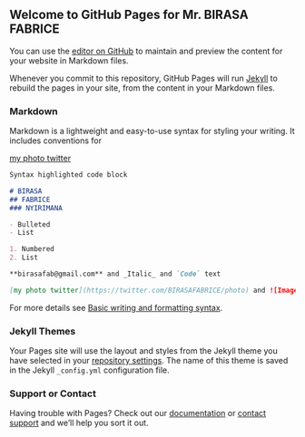 ## Welcome to GitHub Pages for Mr. BIRASA FABRICE

You can use the [editor on GitHub](https://github.com/birasafab/mywebsite/edit/main/docs/index.md) to maintain and preview the content for your website in Markdown files.

Whenever you commit to this repository, GitHub Pages will run [Jekyll](https://jekyllrb.com/) to rebuild the pages in your site, from the content in your Markdown files.

### Markdown

Markdown is a lightweight and easy-to-use syntax for styling your writing. It includes conventions for

[my photo twitter](https://twitter.com/BIRASAFABRICE/photo)
```markdown
Syntax highlighted code block

# BIRASA
## FABRICE
### NYIRIMANA

- Bulleted
- List

1. Numbered
2. List

**birasafab@gmail.com** and _Italic_ and `Code` text

[my photo twitter](https://twitter.com/BIRASAFABRICE/photo) and ![Image](src)
```

For more details see [Basic writing and formatting syntax](https://docs.github.com/en/github/writing-on-github/getting-started-with-writing-and-formatting-on-github/basic-writing-and-formatting-syntax).

### Jekyll Themes

Your Pages site will use the layout and styles from the Jekyll theme you have selected in your [repository settings](https://github.com/birasafab/mywebsite/settings/pages). The name of this theme is saved in the Jekyll `_config.yml` configuration file.

### Support or Contact

Having trouble with Pages? Check out our [documentation](https://docs.github.com/categories/github-pages-basics/) or [contact support](https://support.github.com/contact) and we’ll help you sort it out.
